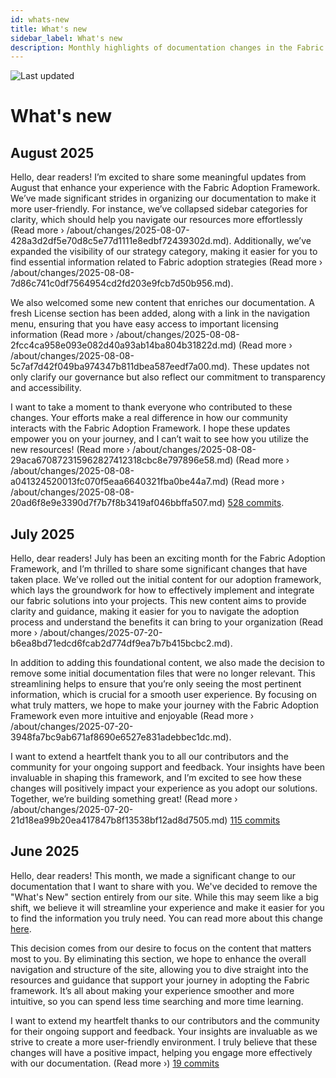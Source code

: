 ```yaml
---
id: whats-new
title: What's new
sidebar_label: What's new
description: Monthly highlights of documentation changes in the Fabric Adoption Framework.
---
```


![Last updated](https://img.shields.io/badge/last%20updated-"2025--08--08-brightgreen)

# What's new

## August 2025

Hello, dear readers! I’m excited to share some meaningful updates from August that enhance your experience with the Fabric Adoption Framework. We’ve made significant strides in organizing our documentation to make it more user-friendly. For instance, we’ve collapsed sidebar categories for clarity, which should help you navigate our resources more effortlessly (Read more › /about/changes/2025-08-07-428a3d2df5e70d8c5e77d1111e8edbf72439302d.md). Additionally, we’ve expanded the visibility of our strategy category, making it easier for you to find essential information related to Fabric adoption strategies (Read more › /about/changes/2025-08-08-7d86c741c0df7564954cd2fd203e9fcb7d50b956.md).

We also welcomed some new content that enriches our documentation. A fresh License section has been added, along with a link in the navigation menu, ensuring that you have easy access to important licensing information (Read more › /about/changes/2025-08-08-2fcc4ca958e093e082d40a93ab14ba804b31822d.md) (Read more › /about/changes/2025-08-08-5c7af7d42f049ba974347b811dbea587eedf7a00.md). These updates not only clarify our governance but also reflect our commitment to transparency and accessibility.

I want to take a moment to thank everyone who contributed to these changes. Your efforts make a real difference in how our community interacts with the Fabric Adoption Framework. I hope these updates empower you on your journey, and I can’t wait to see how you utilize the new resources! (Read more › /about/changes/2025-08-08-29aca670872315962827412318cbc8e797896e58.md) (Read more › /about/changes/2025-08-08-a041324520013fc070f5eaa6640321fba0be44a7.md) (Read more › /about/changes/2025-08-08-20ad6f8e9e3390d7f7b7f8b3419af046bbffa507.md) [528 commits](https://github.com/TheTrustedAdvisor/FabricAdoptionFramework/commits/main?since=2025-08-01&until=2025-08-31).

## July 2025

Hello, dear readers! July has been an exciting month for the Fabric Adoption Framework, and I’m thrilled to share some significant changes that have taken place. We’ve rolled out the initial content for our adoption framework, which lays the groundwork for how to effectively implement and integrate our fabric solutions into your projects. This new content aims to provide clarity and guidance, making it easier for you to navigate the adoption process and understand the benefits it can bring to your organization (Read more › /about/changes/2025-07-20-b6ea8bd71edcd6fcab2d774df9ea7b7b415bcbc2.md).

In addition to adding this foundational content, we also made the decision to remove some initial documentation files that were no longer relevant. This streamlining helps to ensure that you’re only seeing the most pertinent information, which is crucial for a smooth user experience. By focusing on what truly matters, we hope to make your journey with the Fabric Adoption Framework even more intuitive and enjoyable (Read more › /about/changes/2025-07-20-3948fa7bc9ab671af8690e6527e831adebbec1dc.md).

I want to extend a heartfelt thank you to all our contributors and the community for your ongoing support and feedback. Your insights have been invaluable in shaping this framework, and I’m excited to see how these changes will positively impact your experience as you adopt our solutions. Together, we’re building something great! (Read more › /about/changes/2025-07-20-21d18ea99b20ea417847b8f13538bf12ad8d7505.md) [115 commits](https://github.com/TheTrustedAdvisor/FabricAdoptionFramework/commits/main?since=2025-07-01&until=2025-07-31)

## June 2025

Hello, dear readers! This month, we made a significant change to our documentation that I want to share with you. We've decided to remove the "What's New" section entirely from our site. While this may seem like a big shift, we believe it will streamline your experience and make it easier for you to find the information you truly need. You can read more about this change [here](https://fabricadoptionframework.com/about/changes/2025-06-03-5a7d4f72ccbbd73c700b77c1b485216d1e29c0ea.md).

This decision comes from our desire to focus on the content that matters most to you. By eliminating this section, we hope to enhance the overall navigation and structure of the site, allowing you to dive straight into the resources and guidance that support your journey in adopting the Fabric framework. It’s all about making your experience smoother and more intuitive, so you can spend less time searching and more time learning.

I want to extend my heartfelt thanks to our contributors and the community for their ongoing support and feedback. Your insights are invaluable as we strive to create a more user-friendly environment. I truly believe that these changes will have a positive impact, helping you engage more effectively with our documentation. (Read more ›) [19 commits](https://github.com/TheTrustedAdvisor/FabricAdoptionFramework/commits/main?since=2025-06-01&until=2025-06-30)
